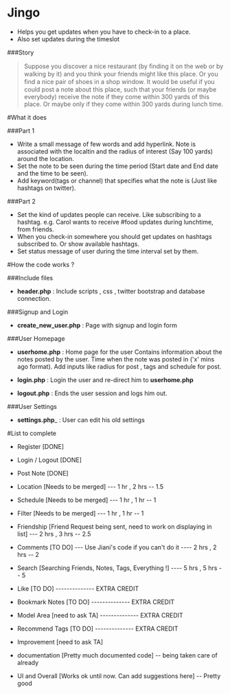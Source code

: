 # Jingo

+ Helps you get updates when you have to check-in to a place. 
+ Also set updates during the timeslot


###Story

> Suppose you discover a nice restaurant (by ﬁnding it on the web or by walking by it) and you think your friends might like this place. Or you ﬁnd a nice pair of shoes in a shop window. It would be useful if you could post a note about this place, such that your friends (or maybe everybody) receive the note if they come within 300 yards of this place. Or maybe only if they come within 300 yards during lunch time.

#What it does


###Part 1

+ Write a small message of few words and add hyperlink.
 Note is associated with the localtin and the radius of interest (Say 100 yards) around the location.
+ Set the note to be seen during the time period (Start date and End date and the time to be seen).
+ Add keyword(tags or channel) that specifies what the note is (Just like hashtags on twitter).


###Part 2
+ Set the kind of updates people can receive. Like subscribing to a hashtag.
  e.g. Carol wants to receive #food updates during lunchtime, from friends.
+ When you check-in somewhere you should get updates on hashtags subscribed to. Or show available hashtags.
+ Set status message of user during the time interval set by them.


#How the code works ?

###Include files

+ __header.php__ : Include scripts , css , twitter bootstrap and database connection.

###Signup and Login

+ __create_new_user.php__ : Page with signup and login form

###User Homepage

+ __userhome.php__ : Home page for the user
Contains information about the notes posted by the user.
Time when the note was posted in ('x' mins ago format).
Add inputs like radius for post , tags and schedule for post.

+ __login.php__ : Login the user and re-direct him to __userhome.php__
+ __logout.php__ : Ends the user session and logs him out.

###User Settings

+ __settings.php___ : User can edit his old settings


#List to complete 
+ Register  [DONE]
+ Login / Logout  [DONE]
+ Post Note [DONE]

+ Location [Needs to be merged] --- 1 hr , 2 hrs -- 1.5
+ Schedule [Needs to be merged] --- 1 hr , 1 hr  -- 1 
+ Filter [Needs to be merged] --- 1 hr , 1 hr -- 1
+ Friendship [Friend Request being sent, need to work on displaying in list] --- 2 hrs , 3 hrs -- 2.5

+ Comments [TO DO] --- Use Jiani's code if you can't do it ---- 2 hrs , 2 hrs -- 2
+ Search [Searching Friends, Notes, Tags, Everything !] ---- 5 hrs , 5 hrs -- 5
+ Like [TO DO]  -------------- EXTRA CREDIT
+ Bookmark Notes [TO DO]  -------------- EXTRA CREDIT
+ Model Area [need to ask TA]  -------------- EXTRA CREDIT
+ Recommend Tags [TO DO]  -------------- EXTRA CREDIT

+ Improvement [need to ask TA]
+ documentation [Pretty much documented code] -- being taken care of already
+ UI and Overall [Works ok until now. Can add suggestions here] -- Pretty good
